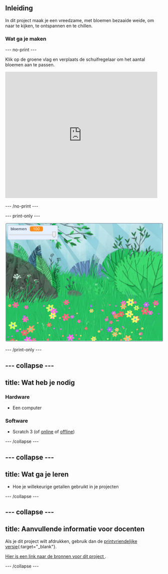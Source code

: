 ## Inleiding

In dit project maak je een vreedzame, met bloemen bezaaide weide, om naar te kijken, te ontspannen en te chillen.

### Wat ga je maken

--- no-print ---

Klik op de groene vlag en verplaats de schuifregelaar om het aantal bloemen aan te passen.

<div>
<iframe src="https://scratch.mit.edu/projects/392825588/embed" allowtransparency="true" width="485" height="402" frameborder="0" scrolling="no" allowfullscreen></iframe>
</div>

--- /no-print ---

--- print-only ---

![Voltooid project](images/banner.png)

--- /print-only ---

--- collapse ---
---
title: Wat heb je nodig
---

### Hardware

- Een computer

### Software

+ Scratch 3 (of [online](http://rpf.io/scratchon) of [offline](http://rpf.io/scratchoff))

--- /collapse ---

--- collapse ---
---
title: Wat ga je leren
---

- Hoe je willekeurige getallen gebruikt in je projecten

--- /collapse ---

--- collapse ---
---
title: Aanvullende informatie voor docenten
---

Als je dit project wilt afdrukken, gebruik dan de [printvriendelijke versie](https://projects.raspberrypi.org/nl-NL/projects/mindful-meadow/print){:target="_blank"}.

[ Hier is een link naar de bronnen voor dit project ](http://rpf.io/p/nl-NL/mindful-meadow-get).

--- /collapse ---
